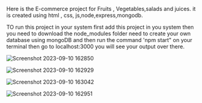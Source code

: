 Here is the E-commerce project for Fruits , Vegetables,salads and juices.
it is created using html , css, js,node,express,mongodb.

TO run this project in your system
first add this project in you system
then you need to download the node_modules folder
need to create your own database using mongoDB
and then run the command 'npm start" on your terminal
then go to localhost:3000 you will see your output over there.


![Screenshot 2023-09-10 162850](https://github.com/KhushSanghavi/E-Commerce/assets/90313671/c5d2eaef-3a0a-4f90-864b-ea3681f4516a)

![Screenshot 2023-09-10 162929](https://github.com/KhushSanghavi/E-Commerce/assets/90313671/ae8aaf92-26ca-4559-afa9-27954ea042dd)

![Screenshot 2023-09-10 163042](https://github.com/KhushSanghavi/E-Commerce/assets/90313671/a61105d9-c95d-46be-b8dc-23e0ab384ffe)

![Screenshot 2023-09-10 162951](https://github.com/KhushSanghavi/E-Commerce/assets/90313671/059e47c8-b49e-4173-a712-4aeb397dfebd)
